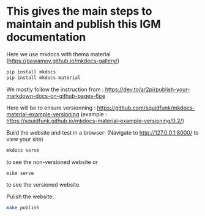 
# This gives the main steps to maintain and publish this IGM documentation

Here we use mkdocs with thema material (https://pawamoy.github.io/mkdocs-gallery/)

```bash
pip install mkdocs
pip install mkdocs-material
```

We mostly follow the instruction from : https://dev.to/ar2pi/publish-your-markdown-docs-on-github-pages-6pe

Here will be to ensure versionning : https://github.com/squidfunk/mkdocs-material-example-versioning
(example : https://squidfunk.github.io/mkdocs-material-example-versioning/0.2/)

Build the website and test in a browser: (Navigate to http://127.0.0.1:8000/ to view your site)

```bash
mkdocs serve
```
to see the non-versioned website or

```bash
mike serve
```
to see the versioned website.

Pulish the website:

```bash
make publish
```



